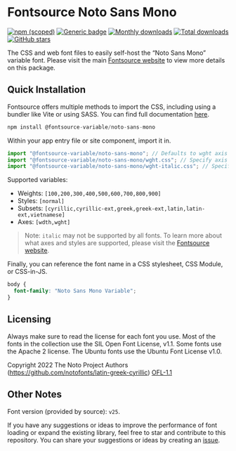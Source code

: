 # Fontsource Noto Sans Mono

[![npm (scoped)](https://img.shields.io/npm/v/@fontsource-variable/noto-sans-mono?color=brightgreen)](https://www.npmjs.com/package/@fontsource-variable/noto-sans-mono) [![Generic badge](https://img.shields.io/badge/fontsource-passing-brightgreen)](https://github.com/fontsource/fontsource) [![Monthly downloads](https://badgen.net/npm/dm/@fontsource-variable/noto-sans-mono)](https://github.com/fontsource/fontsource) [![Total downloads](https://badgen.net/npm/dt/@fontsource-variable/noto-sans-mono)](https://github.com/fontsource/fontsource) [![GitHub stars](https://img.shields.io/github/stars/fontsource/fontsource.svg?style=social&label=Star)](https://github.com/fontsource/fontsource/stargazers)

The CSS and web font files to easily self-host the “Noto Sans Mono” variable font. Please visit the main [Fontsource website](https://fontsource.org/fonts/noto-sans-mono) to view more details on this package.

## Quick Installation

Fontsource offers multiple methods to import the CSS, including using a bundler like Vite or using SASS. You can find full documentation [here](https://fontsource.org/docs/getting-started/introduction).

```javascript
npm install @fontsource-variable/noto-sans-mono
```

Within your app entry file or site component, import it in.

```javascript
import "@fontsource-variable/noto-sans-mono"; // Defaults to wght axis
import "@fontsource-variable/noto-sans-mono/wght.css"; // Specify axis
import "@fontsource-variable/noto-sans-mono/wght-italic.css"; // Specify axis and style
```

Supported variables:
- Weights: `[100,200,300,400,500,600,700,800,900]`
- Styles: `[normal]`
- Subsets: `[cyrillic,cyrillic-ext,greek,greek-ext,latin,latin-ext,vietnamese]`
- Axes: `[wdth,wght]`

> Note: `italic` may not be supported by all fonts. To learn more about what axes and styles are supported, please visit the [Fontsource website](https://fontsource.org/fonts/noto-sans-mono).

Finally, you can reference the font name in a CSS stylesheet, CSS Module, or CSS-in-JS.

```css
body {
  font-family: "Noto Sans Mono Variable";
}
```

## Licensing
Always make sure to read the license for each font you use. Most of the fonts in the collection use the SIL Open Font License, v1.1. Some fonts use the Apache 2 license. The Ubuntu fonts use the Ubuntu Font License v1.0.

Copyright 2022 The Noto Project Authors (https://github.com/notofonts/latin-greek-cyrillic)
[OFL-1.1](http://scripts.sil.org/OFL)

## Other Notes
Font version (provided by source): `v25`.

If you have any suggestions or ideas to improve the performance of font loading or expand the existing library, feel free to star and contribute to this repository. You can share your suggestions or ideas by creating an [issue](https://github.com/fontsource/fontsource/issues).